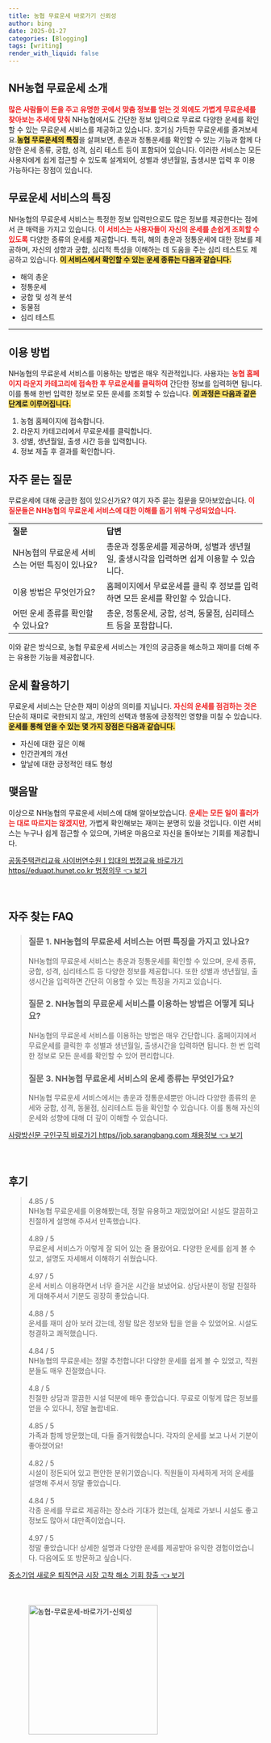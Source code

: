 ```yaml
---
title: 농협 무료운세 바로가기 신뢰성
author: bing
date: 2025-01-27
categories: [Blogging]
tags: [writing]
render_with_liquid: false
---
```



<h2 id='NH농협 무료운세 소개'>NH농협 무료운세 소개</h2>

<p><b><span style="color: #ee2323;">많은 사람들이 돈을 주고 유명한 곳에서 맞춤 정보를 얻는 것 외에도 가볍게 무료운세를 찾아보는 추세에 맞춰</span></b> NH농협에서도 간단한 정보 입력으로 무료로 다양한 운세를 확인할 수 있는 무료운세 서비스를 제공하고 있습니다. 호기심 가득한 무료운세를 즐겨보세요.<b><span style="background-color: #ffe066;">농협 무료운세의 특징</span></b>을 살펴보면, 총운과 정통운세를 확인할 수 있는 기능과 함께 다양한 운세 종류, 궁합, 성격, 심리 테스트 등이 포함되어 있습니다. 이러한 서비스는 모든 사용자에게 쉽게 접근할 수 있도록 설계되어, 성별과 생년월일, 출생시분 입력 후 이용 가능하다는 장점이 있습니다.</p>

<h2 id='무료운세 서비스의 특징'>무료운세 서비스의 특징</h2>

<p>NH농협의 무료운세 서비스는 특정한 정보 입력만으로도 많은 정보를 제공한다는 점에서 큰 매력을 가지고 있습니다. <b><span style="color: #ee2323;">이 서비스는 사용자들이 자신의 운세를 손쉽게 조회할 수 있도록</span></b> 다양한 종류의 운세를 제공합니다. 특히, 해의 총운과 정통운세에 대한 정보를 제공하며, 자신의 성향과 궁합, 심리적 특성을 이해하는 데 도움을 주는 심리 테스트도 제공하고 있습니다. <b><span style="background-color: #ffe066;">이 서비스에서 확인할 수 있는 운세 종류는 다음과 같습니다.</span></b></p>

<ul>
    <li>해의 총운</li>
    <li>정통운세</li>
    <li>궁합 및 성격 분석</li>
    <li>동물점</li>
    <li>심리 테스트</li>
</ul>

<hr />

<h2 id='이용 방법'>이용 방법</h2>

<p>NH농협의 무료운세 서비스를 이용하는 방법은 매우 직관적입니다. 사용자는 <b><span style="color: #ee2323;">농협 홈페이지 라운지 카테고리에 접속한 후 무료운세를 클릭하여</span></b> 간단한 정보를 입력하면 됩니다. 이를 통해 한번 입력한 정보로 모든 운세를 조회할 수 있습니다. <b><span style="background-color: #ffe066;">이 과정은 다음과 같은 단계로 이루어집니다.</span></b></p>

<ol>
    <li>농협 홈페이지에 접속합니다.</li>
    <li>라운지 카테고리에서 무료운세를 클릭합니다.</li>
    <li>성별, 생년월일, 출생 시간 등을 입력합니다.</li>
    <li>정보 제출 후 결과를 확인합니다.</li>
</ol>

<h2 id='자주 묻는 질문'>자주 묻는 질문</h2>

<p>무료운세에 대해 궁금한 점이 있으신가요? 여기 자주 묻는 질문을 모아보았습니다. <b><span style="color: #ee2323;">이 질문들은 NH농협의 무료운세 서비스에 대한 이해를 돕기 위해 구성되었습니다.</span></b></p>

<table>
    <tr>
        <td><b>질문</b></td>
        <td><b>답변</b></td>
    </tr>
    <tr>
        <td>NH농협의 무료운세 서비스는 어떤 특징이 있나요?</td>
        <td>총운과 정통운세를 제공하며, 성별과 생년월일, 출생시각을 입력하면 쉽게 이용할 수 있습니다.</td>
    </tr>
    <tr>
        <td>이용 방법은 무엇인가요?</td>
        <td>홈페이지에서 무료운세를 클릭 후 정보를 입력하면 모든 운세를 확인할 수 있습니다.</td>
    </tr>
    <tr>
        <td>어떤 운세 종류를 확인할 수 있나요?</td>
        <td>총운, 정통운세, 궁합, 성격, 동물점, 심리테스트 등을 포함합니다.</td>
    </tr>
</table>

<p>이와 같은 방식으로, 농협 무료운세 서비스는 개인의 궁금증을 해소하고 재미를 더해 주는 유용한 기능을 제공합니다.</p>

<h2 id='운세 활용하기'>운세 활용하기</h2>

<p>무료운세 서비스는 단순한 재미 이상의 의미를 지닙니다. <b><span style="color: #ee2323;">자신의 운세를 점검하는 것은</span></b> 단순히 재미로 국한되지 않고, 개인의 선택과 행동에 긍정적인 영향을 미칠 수 있습니다. <b><span style="background-color: #ffe066;">운세를 통해 얻을 수 있는 몇 가지 장점은 다음과 같습니다.</span></b></p>

<ul>
    <li>자신에 대한 깊은 이해</li>
    <li>인간관계의 개선</li>
    <li>앞날에 대한 긍정적인 태도 형성</li>
</ul>

<h2 id='맺음말'>맺음말</h2>

<p>이상으로 NH농협의 무료운세 서비스에 대해 알아보았습니다. <b><span style="color: #ee2323;">운세는 모든 일이 흘러가는 대로 따르지는 않겠지만,</span></b> 가볍게 확인해보는 재미는 분명히 있을 것입니다. 이런 서비스는 누구나 쉽게 접근할 수 있으며, 가벼운 마음으로 자신을 돌아보는 기회를 제공합니다.</p>


<p><a class="click-button" title="공동주택관리교육 사이버연수원ㅣ입대의 법정교육 바로가기 https//eduapt.hunet.co.kr 법정의무" href="https://adkhouse.github.io/posts/%EA%B3%B5%EB%8F%99%EC%A3%BC%ED%83%9D%EA%B4%80%EB%A6%AC%EA%B5%90%EC%9C%A1-%EC%82%AC%EC%9D%B4%EB%B2%84%EC%97%B0%EC%88%98%EC%9B%90%E3%85%A3%EC%9E%85%EB%8C%80%EC%9D%98-%EB%B2%95%EC%A0%95%EA%B5%90%EC%9C%A1-%EB%B0%94%EB%A1%9C%EA%B0%80%EA%B8%B0-httpseduapt.hunet.co.kr-%EB%B2%95%EC%A0%95%EC%9D%98%EB%AC%B4/" rel="dofollow">공동주택관리교육 사이버연수원ㅣ입대의 법정교육 바로가기 https//eduapt.hunet.co.kr 법정의무 👈 보기</a></p><br>
<h2 id='자주_찾는_FAQ'>자주 찾는 FAQ</h2>
<div itemscope="" itemtype="https://schema.org/FAQPage"> 
<blockquote> 
<div itemscope="" itemprop="mainEntity" itemtype="https://schema.org/Question"> 
<h3 itemprop="name">질문 1. NH농협의 무료운세 서비스는 어떤 특징을 가지고 있나요?</h3> 
<div itemscope="" itemprop="acceptedAnswer" itemtype="https://schema.org/Answer"> 
<span itemprop="text"> <p>NH농협의 무료운세 서비스는 총운과 정통운세를 확인할 수 있으며, 운세 종류, 궁합, 성격, 심리테스트 등 다양한 정보를 제공합니다. 또한 성별과 생년월일, 출생시간을 입력하면 간단히 이용할 수 있는 특징을 가지고 있습니다.</p> </span> 
</div> 
</div> 
<div itemscope="" itemprop="mainEntity" itemtype="https://schema.org/Question"> 
<h3 itemprop="name">질문 2. NH농협의 무료운세 서비스를 이용하는 방법은 어떻게 되나요?</h3> 
<div itemscope="" itemprop="acceptedAnswer" itemtype="https://schema.org/Answer"> 
<span itemprop="text"> <p>NH농협의 무료운세 서비스를 이용하는 방법은 매우 간단합니다. 홈페이지에서 무료운세를 클릭한 후 성별과 생년월일, 출생시간을 입력하면 됩니다. 한 번 입력한 정보로 모든 운세를 확인할 수 있어 편리합니다.</p> </span> 
</div> 
</div> 
<div itemscope="" itemprop="mainEntity" itemtype="https://schema.org/Question"> 
<h3 itemprop="name">질문 3. NH농협 무료운세 서비스의 운세 종류는 무엇인가요?</h3> 
<div itemscope="" itemprop="acceptedAnswer" itemtype="https://schema.org/Answer"> 
<span itemprop="text"> <p>NH농협 무료운세 서비스에서는 총운과 정통운세뿐만 아니라 다양한 종류의 운세와 궁합, 성격, 동물점, 심리테스트 등을 확인할 수 있습니다. 이를 통해 자신의 운세와 성향에 대해 더 깊이 이해할 수 있습니다.</p> </span> 
</div> 
</div> 
</blockquote> 
</div>
<p><a class="click-button" title="사랑방신문 구인구직 바로가기 https//job.sarangbang.com 채용정보" href="https://adkhouse.github.io/posts/%EC%82%AC%EB%9E%91%EB%B0%A9%EC%8B%A0%EB%AC%B8-%EA%B5%AC%EC%9D%B8%EA%B5%AC%EC%A7%81-%EB%B0%94%EB%A1%9C%EA%B0%80%EA%B8%B0-httpsjob.sarangbang.com-%EC%B1%84%EC%9A%A9%EC%A0%95%EB%B3%B4/" rel="dofollow">사랑방신문 구인구직 바로가기 https//job.sarangbang.com 채용정보 👈 보기</a></p><br>
<h2 id='후기'>후기</h2>
<div itemscope itemtype="https://schema.org/Product">
  <blockquote>
  <div itemprop="review" itemscope itemtype="https://schema.org/Review">
      <div itemprop="reviewRating" itemscope itemtype="https://schema.org/Rating"> <span itemprop="ratingValue">4.85</span> / <span itemprop="bestRating">5</span> </div>
      <span itemprop="reviewBody">NH농협 무료운세를 이용해봤는데, 정말 유용하고 재밌었어요! 시설도 깔끔하고 친절하게 설명해 주셔서 만족했습니다.</span>
  </div>
  <br>
  <div itemprop="review" itemscope itemtype="https://schema.org/Review">
      <div itemprop="reviewRating" itemscope itemtype="https://schema.org/Rating"> <span itemprop="ratingValue">4.89</span> / <span itemprop="bestRating">5</span> </div>
      <span itemprop="reviewBody">무료운세 서비스가 이렇게 잘 되어 있는 줄 몰랐어요. 다양한 운세를 쉽게 볼 수 있고, 설명도 자세해서 이해하기 쉬웠습니다.</span>
  </div>
  <br>
  <div itemprop="review" itemscope itemtype="https://schema.org/Review">
      <div itemprop="reviewRating" itemscope itemtype="https://schema.org/Rating"> <span itemprop="ratingValue">4.97</span> / <span itemprop="bestRating">5</span> </div>
      <span itemprop="reviewBody">운세 서비스 이용하면서 너무 즐거운 시간을 보냈어요. 상담사분이 정말 친절하게 대해주셔서 기분도 굉장히 좋았습니다.</span>
  </div>
  <br>
  <div itemprop="review" itemscope itemtype="https://schema.org/Review">
      <div itemprop="reviewRating" itemscope itemtype="https://schema.org/Rating"> <span itemprop="ratingValue">4.88</span> / <span itemprop="bestRating">5</span> </div>
      <span itemprop="reviewBody">운세를 재미 삼아 보러 갔는데, 정말 많은 정보와 팁을 얻을 수 있었어요. 시설도 청결하고 쾌적했습니다.</span>
  </div>
  <br>
  <div itemprop="review" itemscope itemtype="https://schema.org/Review">
      <div itemprop="reviewRating" itemscope itemtype="https://schema.org/Rating"> <span itemprop="ratingValue">4.84</span> / <span itemprop="bestRating">5</span> </div>
      <span itemprop="reviewBody">NH농협의 무료운세는 정말 추천합니다! 다양한 운세를 쉽게 볼 수 있었고, 직원분들도 매우 친절했습니다.</span>
  </div>
  <br>
  <div itemprop="review" itemscope itemtype="https://schema.org/Review">
      <div itemprop="reviewRating" itemscope itemtype="https://schema.org/Rating"> <span itemprop="ratingValue">4.8</span> / <span itemprop="bestRating">5</span> </div>
      <span itemprop="reviewBody">친절한 상담과 깔끔한 시설 덕분에 매우 좋았습니다. 무료로 이렇게 많은 정보를 얻을 수 있다니, 정말 놀랍네요.</span>
  </div>
  <br>
  <div itemprop="review" itemscope itemtype="https://schema.org/Review">
      <div itemprop="reviewRating" itemscope itemtype="https://schema.org/Rating"> <span itemprop="ratingValue">4.85</span> / <span itemprop="bestRating">5</span> </div>
      <span itemprop="reviewBody">가족과 함께 방문했는데, 다들 즐거워했습니다. 각자의 운세를 보고 나서 기분이 좋아졌어요!</span>
  </div>
  <br>
  <div itemprop="review" itemscope itemtype="https://schema.org/Review">
      <div itemprop="reviewRating" itemscope itemtype="https://schema.org/Rating"> <span itemprop="ratingValue">4.82</span> / <span itemprop="bestRating">5</span> </div>
      <span itemprop="reviewBody">시설이 정돈되어 있고 편안한 분위기였습니다. 직원들이 자세하게 저의 운세를 설명해 주셔서 정말 좋았습니다.</span>
  </div>
  <br>
  <div itemprop="review" itemscope itemtype="https://schema.org/Review">
      <div itemprop="reviewRating" itemscope itemtype="https://schema.org/Rating"> <span itemprop="ratingValue">4.84</span> / <span itemprop="bestRating">5</span> </div>
      <span itemprop="reviewBody">각종 운세를 무료로 제공하는 장소라 기대가 컸는데, 실제로 가보니 시설도 좋고 정보도 많아서 대만족이었습니다.</span>
  </div>
  <br>
  <div itemprop="review" itemscope itemtype="https://schema.org/Review">
      <div itemprop="reviewRating" itemscope itemtype="https://schema.org/Rating"> <span itemprop="ratingValue">4.97</span> / <span itemprop="bestRating">5</span> </div>
      <span itemprop="reviewBody">정말 좋았습니다! 상세한 설명과 다양한 운세를 제공받아 유익한 경험이었습니다. 다음에도 또 방문하고 싶습니다.</span>
  </div>
  </blockquote>
</div>
<p><a class="click-button" title="중소기업 새로운 퇴직연금 시장 고착 해소 기회 창출" href="https://adkhouse.github.io/posts/%EC%A4%91%EC%86%8C%EA%B8%B0%EC%97%85-%EC%83%88%EB%A1%9C%EC%9A%B4-%ED%87%B4%EC%A7%81%EC%97%B0%EA%B8%88-%EC%8B%9C%EC%9E%A5-%EA%B3%A0%EC%B0%A9-%ED%95%B4%EC%86%8C-%EA%B8%B0%ED%9A%8C-%EC%B0%BD%EC%B6%9C/" rel="dofollow">중소기업 새로운 퇴직연금 시장 고착 해소 기회 창출 👈 보기</a></p><br>
<figure class="image"><img src="https://adkhouse.github.io/assets/img/thumbnail/농협-무료운세-바로가기-신뢰성.webp" alt="농협-무료운세-바로가기-신뢰성" width="256" height="256"></figure>